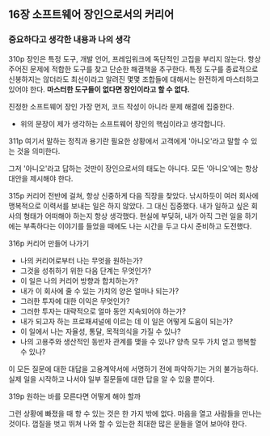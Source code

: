 ## 16장 소프트웨어 장인으로서의 커리어

### 중요하다고 생각한 내용과 나의 생각

310p
장인은 특정 도구, 개발 언어, 프레임워크에 독단적인 고집을 부리지 않는다. 항상 주어진 문제에 적합한 도구를 찾고 단순한 해결책을 추구한다. 특정 도구를 종료적으로 신봉하지는 않더라도 최선이라고 알려진 몇몇 조합들에 대해서는 완전하게 마스터하고 있어야 한다. **마스터한 도구들이 없다면 장인이라고 할 수 없다.**

진정한 소프트웨어 장인 가장 먼저, 코드 작성이 아니라 문제 해결에 집중한다.

- 위의 문장이 제가 생각하는 소프트웨어 장인의 핵심이라고 생각합니다.

311p
여기서 말하는 정직과 용기란 필요한 상황에서 고객에게 '아니오'라고 말할 수 있는 것을 의미한다.

그저 '아니오'라고 답하는 것만이 장인으로서의 태도는 아니다. 모든 '아니오'에는 항상 대안을 제시해야 한다.

315p
커리어 전반에 걸쳐, 항상 신중하게 다음 직장을 찾았다. 낚시하듯이 여러 회사에 맹복적으로 이력서를 보내는 일은 하지 않았다. 그 대신 집중했다. 내가 일하고 싶은 회사의 형태가 어떠해야 하는지 항상 생각했다. 현실에 부딪혀, 내가 아직 그런 일을 하기에는 부족하다는 이야기를 들었을 때에도 나는 시간을 두고 다시 준비하고 도전했다.

316p
커리어 만들어 나가기

- 나의 커리어로부터 나는 무엇을 원하는가?
- 그것을 성취하기 위한 다음 단계는 무엇인가?
- 이 일은 나의 커리어 방향과 합치하는가?
- 내가 이 회사에 줄 수 있는 가치의 양은 얼마나 되는가?
- 그러한 투자에 대한 이익은 무엇인가?
- 그러한 투자는 대략적으로 얼마 동안 지속되어야 하는가?
- 내가 되고자 하는 프로패셔널에 이르는 데 이 일은 어떻게 도움이 되는가?
- 이 일에서 나는 자율성, 통달, 목적의식을 가질 수 있나?
- 나의 고용주와 생산적인 동반자 관계를 맺을 수 있나? 양측 모두 가치 얻고 행복할 수 있나?

이 모든 질문에 대한 대답을 고용계약서에 서명하기 전에 파악하기는 거의 불가능하다. 실제 일을 시작하고 나서야 일부 질문들에 대한 답을 알 수 있을 뿐이다.

319p
원하는 바를 모른다면 어떻게 해야 할까

그런 상황에 빠졌을 때 항 수 있는 것은 한 가지 밖에 없다. 마음을 열고 사람들을 만나는 것이다. 껍질을 벗고 뛰쳐 나와 할 수 있는한 최대한 많은 문들을 열어 보아야 한다.
